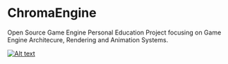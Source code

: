 # ChromaEngine
Open Source Game Engine
Personal Education Project focusing on Game Engine Architecure, Rendering and Animation Systems.

[![Alt text](https://static.wixstatic.com/media/755aac_316019612db440d9a17f566fe23a1654~mv2.gif)](https://www.youtube.com/watch?v=YeyiEYRT1Ac)
